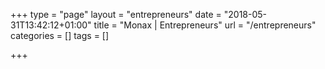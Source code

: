 +++
type = "page"
layout = "entrepreneurs"
date = "2018-05-31T13:42:12+01:00"
title = "Monax | Entrepreneurs"
url = "/entrepreneurs"
categories = []
tags = []

+++
